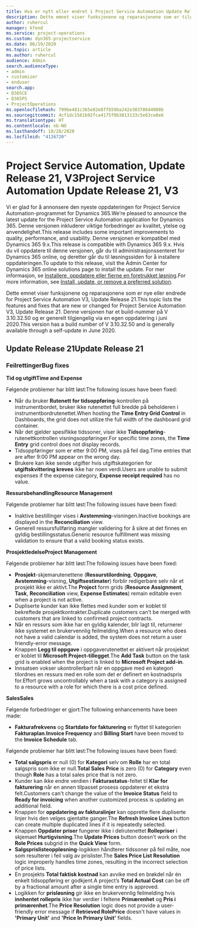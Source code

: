 ```yaml
---
title: Hva er nytt eller endret i Project Service Automation Update Release 21, V3
description: Dette emnet viser funksjonene og reparasjonene som er tilgjengelig i Project Service Automation Update Release 21, V3.
author: ruhercul
manager: kfend
ms.service: project-operations
ms.custom: dyn365-projectservice
ms.date: 06/19/2020
ms.topic: article
ms.author: ruhercul
audience: Admin
search.audienceType:
- admin
- customizer
- enduser
search.app:
- D365CE
- D365PS
- ProjectOperations
ms.openlocfilehash: 799be481c365e82e8ffb59ba242e30378644008b
ms.sourcegitcommit: 4cf1dc1561b92fca4175f0b3813133c5e63ce8e6
ms.translationtype: HT
ms.contentlocale: nb-NO
ms.lasthandoff: 10/28/2020
ms.locfileid: "4126720"
---
```

# <a name="project-service-automation-update-release-21-v3"></a><span data-ttu-id="00876-103">Project Service Automation, Update Release 21, V3</span><span class="sxs-lookup"><span data-stu-id="00876-103">Project Service Automation Update Release 21, V3</span></span>

<span data-ttu-id="00876-104">Vi er glad for å annonsere den nyeste oppdateringen for Project Service Automation-programmet for Dynamics 365.</span><span class="sxs-lookup"><span data-stu-id="00876-104">We’re pleased to announce the latest update for the Project Service Automation application for Dynamics 365.</span></span> <span data-ttu-id="00876-105">Denne versjonen inkluderer viktige forbedringer av kvalitet, ytelse og anvendelighet.</span><span class="sxs-lookup"><span data-stu-id="00876-105">This release includes some important improvements to quality, performance, and usability.</span></span> <span data-ttu-id="00876-106">Denne versjonen er kompatibel med Dynamics 365 9.x.</span><span class="sxs-lookup"><span data-stu-id="00876-106">This release is compatible with Dynamics 365 9.x.</span></span> <span data-ttu-id="00876-107">Hvis du vil oppdatere til denne versjonen, går du til administrasjonssenteret for Dynamics 365 online, og deretter går du til løsningssiden for å installere oppdateringen.</span><span class="sxs-lookup"><span data-stu-id="00876-107">To update to this release, visit the Admin Center for Dynamics 365 online solutions page to install the update.</span></span> <span data-ttu-id="00876-108">For mer informasjon, se [Installere, oppdatere eller fjerne en foretrukket løsning](https://docs.microsoft.com/power-platform/admin/install-remove-preferred-solution).</span><span class="sxs-lookup"><span data-stu-id="00876-108">For more information, see [Install, update, or remove a preferred solution](https://docs.microsoft.com/power-platform/admin/install-remove-preferred-solution).</span></span>

<span data-ttu-id="00876-109">Dette emnet viser funksjonene og reparasjonene som er nye eller endrede for Project Service Automation V3, Update Release 21.</span><span class="sxs-lookup"><span data-stu-id="00876-109">This topic lists the features and fixes that are new or changed for Project Service Automation V3, Update Release 21.</span></span> <span data-ttu-id="00876-110">Denne versjonen har et build-nummer på V 3.10.32.50 og er generelt tilgjengelig via en egen oppdatering i juni 2020.</span><span class="sxs-lookup"><span data-stu-id="00876-110">This version has a build number of V 3.10.32.50 and is generally available through a self-update in June 2020.</span></span>

## <a name="update-release-21"></a><span data-ttu-id="00876-111">Update Release 21</span><span class="sxs-lookup"><span data-stu-id="00876-111">Update Release 21</span></span>

### <a name="bug-fixes"></a><span data-ttu-id="00876-112">Feilrettinger</span><span class="sxs-lookup"><span data-stu-id="00876-112">Bug fixes</span></span>

<span data-ttu-id="00876-113">**Tid og utgift**</span><span class="sxs-lookup"><span data-stu-id="00876-113">**Time and Expense**</span></span>

<span data-ttu-id="00876-114">Følgende problemer har blitt løst:</span><span class="sxs-lookup"><span data-stu-id="00876-114">The following issues have been fixed:</span></span>

- <span data-ttu-id="00876-115">Når du bruker **Rutenett for tidsoppføring**-kontrollen på instrumentbordet, bruker ikke rutenettet full bredde på beholderen i instrumentbordrutenettet.</span><span class="sxs-lookup"><span data-stu-id="00876-115">When hosting the **Time Entry Grid Control** in Dashboards, the grid does not utilize the full width of the dashboard grid container.</span></span>
- <span data-ttu-id="00876-116">Når det gjelder spesifikke tidssoner, viser ikke **Tidsoppføring**-rutenettkontrollen visningsoppføringer.</span><span class="sxs-lookup"><span data-stu-id="00876-116">For specific time zones, the **Time Entry** grid control does not display records.</span></span>
- <span data-ttu-id="00876-117">Tidsoppføringer som er etter 9:00 PM, vises på feil dag.</span><span class="sxs-lookup"><span data-stu-id="00876-117">Time entries that are after 9:00 PM appear on the wrong day.</span></span>
- <span data-ttu-id="00876-118">Brukere kan ikke sende utgifter hvis utgiftskategorien for **utgiftskvittering kreves** ikke har noen verdi.</span><span class="sxs-lookup"><span data-stu-id="00876-118">Users are unable to submit expenses if the expense category, **Expense receipt required** has no value.</span></span>

<span data-ttu-id="00876-119">**Ressursbehandling**</span><span class="sxs-lookup"><span data-stu-id="00876-119">**Resource Management**</span></span>

<span data-ttu-id="00876-120">Følgende problemer har blitt løst:</span><span class="sxs-lookup"><span data-stu-id="00876-120">The following issues have been fixed:</span></span>

- <span data-ttu-id="00876-121">Inaktive bestillinger vises i **Avstemming**-visningen.</span><span class="sxs-lookup"><span data-stu-id="00876-121">Inactive bookings are displayed in the **Reconciliation** view.</span></span>
- <span data-ttu-id="00876-122">Generell ressursfullføring mangler validering for å sikre at det finnes en gyldig bestillingsstatus.</span><span class="sxs-lookup"><span data-stu-id="00876-122">Generic resource fulfillment was missing validation to ensure that a valid booking status exists.</span></span>

<span data-ttu-id="00876-123">**Prosjektledelse**</span><span class="sxs-lookup"><span data-stu-id="00876-123">**Project Management**</span></span>

<span data-ttu-id="00876-124">Følgende problemer har blitt løst:</span><span class="sxs-lookup"><span data-stu-id="00876-124">The following issues have been fixed:</span></span>

- <span data-ttu-id="00876-125">**Prosjekt**-skjemarutenettene (**Ressurstilordning**, **Oppgave**, **Avstemming**-visning, **Utgiftsestimater**) forblir redigerbare selv når et prosjekt ikke er aktivt.</span><span class="sxs-lookup"><span data-stu-id="00876-125">The **Project** form grids (**Resource Assignment**, **Task**, **Reconciliation** view, **Expense Estimates**) remain editable even when a project is not active.</span></span>
- <span data-ttu-id="00876-126">Dupliserte kunder kan ikke flettes med kunder som er koblet til bekreftede prosjektkontrakter.</span><span class="sxs-lookup"><span data-stu-id="00876-126">Duplicate customers can't be merged with customers that are linked to confirmed project contracts.</span></span>
- <span data-ttu-id="00876-127">Når en ressurs som ikke har en gyldig kalender, blir lagt til, returnerer ikke systemet en brukervennlig feilmelding.</span><span class="sxs-lookup"><span data-stu-id="00876-127">When a resource who does not have a valid calendar is added, the system does not return a user friendly-error message.</span></span>
- <span data-ttu-id="00876-128">Knappen **Legg til oppgave** i oppgaverutenettet er aktivert når prosjektet er koblet til **Microsoft Project-tillegget**.</span><span class="sxs-lookup"><span data-stu-id="00876-128">The **Add Task** button on the task grid is enabled when the project is linked to **Microsoft Project add-in**.</span></span>
- <span data-ttu-id="00876-129">Innsatsen vokser ukontrollerbart når en oppgave med en kategori tilordnes en ressurs med en rolle som det er definert en kostnadspris for.</span><span class="sxs-lookup"><span data-stu-id="00876-129">Effort grows uncontrollably when a task with a category is assigned to a resource with a role for which there is a cost price defined.</span></span>

<span data-ttu-id="00876-130">**Sales**</span><span class="sxs-lookup"><span data-stu-id="00876-130">**Sales**</span></span>

<span data-ttu-id="00876-131">Følgende forbedringer er gjort:</span><span class="sxs-lookup"><span data-stu-id="00876-131">The following enhancements have been made:</span></span>

- <span data-ttu-id="00876-132">**Fakturafrekvens** og **Startdato for fakturering** er flyttet til kategorien **Fakturaplan**.</span><span class="sxs-lookup"><span data-stu-id="00876-132">**Invoice Frequency** and **Billing Start** have been moved to the **Invoice Schedule** tab.</span></span>

<span data-ttu-id="00876-133">Følgende problemer har blitt løst:</span><span class="sxs-lookup"><span data-stu-id="00876-133">The following issues have been fixed:</span></span>

- <span data-ttu-id="00876-134">**Total salgspris** er null (0) for **Kategori** selv om **Rolle** har en total salgspris som ikke er null.</span><span class="sxs-lookup"><span data-stu-id="00876-134">**Total Sales Price** is zero (0) for **Category** even though **Role** has a total sales price that is not zero.</span></span>
- <span data-ttu-id="00876-135">Kunder kan ikke endre verdien i **Fakturastatus**-feltet til **Klar for fakturering** når en annen tilpasset prosess oppdaterer et ekstra felt.</span><span class="sxs-lookup"><span data-stu-id="00876-135">Customers can't change the value of the **Invoice Status** field to **Ready for invoicing** when another customized process is updating an additional field.</span></span>
- <span data-ttu-id="00876-136">Knappen for **oppdatering av fakturalinjer** kan opprette flere dupliserte linjer hvis den velges gjentatte ganger.</span><span class="sxs-lookup"><span data-stu-id="00876-136">The **Refresh Invoice Lines** button can create multiple duplicated lines if it is repeatedly selected.</span></span>
- <span data-ttu-id="00876-137">Knappen **Oppdater priser** fungerer ikke i delrutenettet **Rollepriser** i skjemaet **Hurtigvisning**.</span><span class="sxs-lookup"><span data-stu-id="00876-137">The **Update Prices** button doesn't work on the **Role Prices** subgrid in the **Quick View** form.</span></span>
- <span data-ttu-id="00876-138">**Salgsprislisteoppløsning**-logikken håndterer tidssoner på feil måte, noe som resulterer i feil valg av prislister.</span><span class="sxs-lookup"><span data-stu-id="00876-138">The **Sales Price List Resolution** logic improperly handles time zones, resulting in the incorrect selection of price lists.</span></span>
- <span data-ttu-id="00876-139">En prosjekts **Total faktisk kostnad** kan avvike med en brøkdel når én enkelt tidsoppføring er godkjent.</span><span class="sxs-lookup"><span data-stu-id="00876-139">A project’s **Total Actual Cost** can be off by a fractional amount after a single time entry is approved.</span></span>
- <span data-ttu-id="00876-140">Logikken for **prisløsning** gir ikke en brukervennlig feilmelding hvis **innhentet rollepris** ikke har verdier i feltene **Primærenhet** og **Pris i primærenhet**.</span><span class="sxs-lookup"><span data-stu-id="00876-140">The **Price Resolution** logic does not provide a user-friendly error message if **Retrieved RolePrice** doesn't have values in **'Primary Unit'** and **'Price In Primary Unit'** fields.</span></span>
